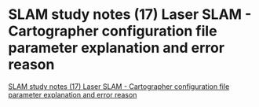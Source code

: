 # SLAM study notes (17) Laser SLAM - Cartographer configuration file parameter explanation and error reason
[SLAM study notes (17) Laser SLAM - Cartographer configuration file parameter explanation and error reason](https://aiwithcloud.com/2022/09/16/slam_study_notes_17_laser_slam___cartographer_configuration_file_parameter_explanation_and_error_reason/)